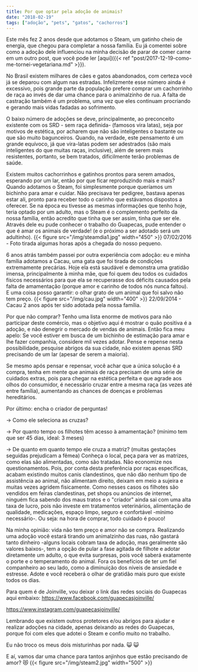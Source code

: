 ```yaml
---
title: Por que optar pela adoção de animais?
date: "2018-02-19"
tags: ["adoção", "pets", "gatos", "cachorros"]
---
```

Este mês fez 2 anos desde que adotamos o Steam, um gatinho cheio de energia, que chegou para completar a nossa família. Eu já comentei sobre como a adoção dele influenciou na minha decisão de parar de comer carne em um outro post, que você pode ler [aqui]({{< ref "post/2017-12-19-como-me-tornei-vegetariana.md" >}}).

No Brasil existem milhares de cães e gatos abandonados, com certeza você já se deparou com algum nas estradas.
Infelizmente esse número ainda é excessivo, pois grande parte da população prefere comprar um cachorrinho de raça ao invés de dar uma chance para o animalzinho de rua. A falta de castração também é um problema, uma vez que eles continuam procriando e gerando mais vidas fadadas ao sofrimento.

O baixo número de adoções se deve, principalmente, ao preconceito existente com os SRD - sem raça definida- (famosos vira latas), seja por motivos de estética, por acharem que não são inteligentes o bastante ou que são muito bagunceiros. Quando, na verdade, este pensamento é um grande equívoco, já que vira-latas podem ser adestrados (são mais inteligentes do que muitas raças, inclusive), além de serem mais resistentes, portanto, se bem tratados, dificilmente terão problemas de saúde.

Existem muitos cachorrinhos e gatinhos prontos para serem amados, esperando por um lar, então por que ficar reproduzindo mais e mais?
Quando adotamos o Steam, foi simplesmente porque queríamos um bichinho para amar e cuidar. Não precisava ter pedigree, bastava apenas estar ali, pronto para receber todo o carinho que estávamos dispostos a oferecer. Se na época eu tivesse as mesmas informações que tenho hoje, teria optado por um adulto, mas o Steam é o complemento perfeito da nossa família, então acredito que tinha que ser assim, tinha que ser ele. Através dele eu pude conhecer o trabalho do Guapecas, pude entender o que é amar os animais de verdade! (e o próximo a ser adotado será um adultinho).
{{< figure src="/img/steamdia1.jpg" width="450" >}}
07/02/2016 - Foto tirada algumas horas após a chegada do nosso pequeno.

6 anos atrás também passei por outra experiência com adoção: eu e minha família adotamos a Cacau, uma gata que foi tirada de condições extremamente precárias. Hoje ela está saudável e demonstra uma gratidão imensa, principalmente à minha mãe, que foi quem deu todos os cuidados físicos necessários para que ela se recuperasse dos déficits causados pela falta de amamentação (porque amor e carinho de todos nós nunca faltou). E uma coisa posso garantir: o olhar grato de um animal que foi salvo não tem preço.
{{< figure src="/img/cau.jpg" width="400" >}}
22/09/2014 - Cacau 2 anos após ter sido adotada pela nossa família.

Por que não comprar? Tenho uma lista enorme de motivos para não participar deste comércio, mas o objetivo aqui é mostrar o quão positiva é a adoção, e não denegrir o mercado de vendas de animais. Então fica meu apelo: Se você estiver em busca de um bichinho de estimação para amar e lhe fazer companhia, considere mil vezes adotar. Pense e repense nesta possibilidade, pesquise abrigos da sua cidade, não existem apenas SRD precisando de um lar (apesar de serem a maioria).

Se mesmo após pensar e repensar, você achar que a única solução é a compra, tenha em mente que animais de raça precisam de uma série de cuidados extras, pois para chegar na estética perfeita e que agrade aos olhos do consumidor, é necessário cruzar entre a mesma raça (as vezes até entre família), aumentando as chances de doenças e problemas hereditários.

Por último: encha o criador de perguntas!

-> Como ele seleciona as cruzas?

-> Por quanto tempo os filhotes têm acesso à amamentação? (mínimo tem que ser 45 dias, ideal: 3 meses)

-> De quanto em quanto tempo ele cruza a matriz? (muitas gestações seguidas prejudicam a fêmea)
Conheça o local, peça para ver as matrizes, como elas são alimentadas, como são tratadas. Não economize nos questionamentos.
Pois, por conta desta preferência por raças específicas, acabam existindo muitos canis clandestinos, que não dão nenhum tipo de assistência ao animal, não alimentam direito, deixam em meio a sujeira e muitas vezes agridem fisicamente. Como nesses casos os filhotes são vendidos em feiras clandestinas, pet shops ou anúncios de internet, ninguém fica sabendo dos maus tratos e o "criador" ainda sai com uma alta taxa de lucro, pois não investe em tratamentos veterinários, alimentação de qualidade, medicações, espaço limpo, seguro e confortável -mínimo necessário-. Ou seja: na hora de comprar, todo cuidado é pouco!

Na minha opinião: vida não tem preço e amor não se compra. Realizando uma adoção você estará tirando um animalzinho das ruas, não gastará tanto dinheiro -alguns locais cobram taxa de adoção, mas geralmente são valores baixos-, tem a opção de pular a fase agitada de filhote e adotar diretamente um adulto, o que evita surpresas, pois você saberá exatamente o porte e o temperamento do animal. Fora os benefícios de ter um fiel companheiro ao seu lado, como a diminuição dos níveis de ansiedade e estresse. Adote e você receberá o olhar de gratidão mais puro que existe todos os dias.

Para quem é de Joinville, vou deixar o link das redes sociais do Guapecas aqui embaixo:
https://www.facebook.com/guapecasjoinville/

https://www.instagram.com/guapecasjoinville/

Lembrando que existem outros protetores e/ou abrigos para ajudar e realizar adoções na cidade, apenas deixando as redes do Guapecas, porque foi com eles que adotei o Steam e confio muito no trabalho.

Eu não troco os meus dois misturinhas por nada. :smiley_cat: :smiley_cat:

E aí, vamos dar uma chance para tantos anjinhos que estão precisando de amor? :heart_eyes_cat:
{{< figure src="/img/steam2.jpg" width="500" >}}
